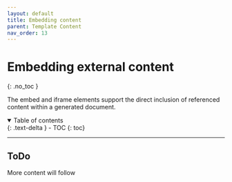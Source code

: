 ```yaml
---
layout: default
title: Embedding content
parent: Template Content
nav_order: 13
---
```


# Embedding external content
{: .no_toc }

The embed and iframe elements support the direct inclusion of referenced content within a generated document.

<details open markdown="block">
  <summary>
    Table of contents
  </summary>
  {: .text-delta }
- TOC
{: toc}
</details>

---

## ToDo

More content will follow
